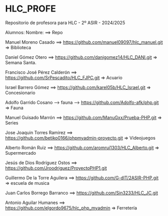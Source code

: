 # HLC_PROFE

Repositorio de profesora para HLC - 2º ASIR - 2024/2025

Alumnos:
Nombre: ==> Repo



Manuel Moreno Casado ==> https://github.com/manuel09097/hlc_manuel.git => Biblioteca

Daniel Gómez Otero ==> https://github.com/danigomez14/HLC_DANI.git => Semana Santa.

Francisco José Pérez Calderón ==> https://github.com/SrPescadito/HLC_FJPC.git => Acuario

Israel Barrero Gómez ==> https://github.com/karel05b/HLC_Israel.git => Concesionario

Adolfo Garrido Cosano --> fauna --> https://github.com/Adolfo-afk/php.git => Fauna

Manuel Guisado Marrón ==> https://github.com/ManuGxx/Prueba-PHP.git => Series

Jose Joaquin Torres Ramirez ==> https://github.com/betiko0166/phpmyadmin-proyecto.git => Videojuegos

Alberto Román Ruiz ==> https://github.com/aromrui1303/HLC_Alberto.git => Supermercado

Jesús de Dios Rodríguez Ostos ==> https://github.com/Jroodriguez/ProyectoPHP1.git

Guillermo De la Torre Aguilera ==> https://github.com/G-dlT/2ASIR-PHP.git => escuela de musica

Juan Carlos Borrego Barranco ==> https://github.com/Sin3233/HLC_JC.git

Antonio Aguilar Humanes ==> https://github.com/elgordo9675/hlc_php_myadmin => Ferretería

